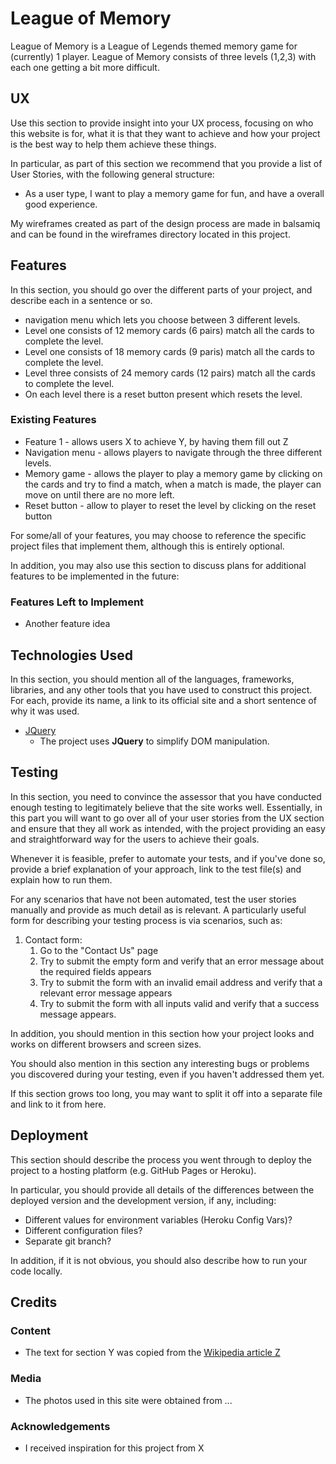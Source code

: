 # League of Memory

League of Memory is a League of Legends themed memory game for (currently) 1 player.
League of Memory consists of three levels (1,2,3) with each one getting a bit more difficult.
 
## UX
 
Use this section to provide insight into your UX process, focusing on who this website is for, what it is that they want to achieve and how your project is the best way to help them achieve these things.

In particular, as part of this section we recommend that you provide a list of User Stories, with the following general structure:
- As a user type, I want to play a memory game for fun, and have a overall good experience.

My wireframes created as part of the design process are made in balsamiq and can be found in the wireframes directory located in this project. 

## Features

In this section, you should go over the different parts of your project, and describe each in a sentence or so.
- navigation menu which lets you choose between 3 different levels. 
- Level one consists of 12 memory cards (6 pairs) match all the cards to complete the level.
- Level one consists of 18 memory cards (9 paris) match all the cards to complete the level.
- Level three consists of 24 memory cards (12 pairs) match all the cards to complete the level.
- On each level there is a reset button present which resets the level.
 
### Existing Features
- Feature 1 - allows users X to achieve Y, by having them fill out Z
- Navigation menu - allows players to navigate through the three different levels. 
- Memory game - allows the player to play a memory game by clicking on the cards and try to find a match, when a match is made, the player can move on until there are no more left. 
- Reset button - allow to player to reset the level by clicking on the reset button

For some/all of your features, you may choose to reference the specific project files that implement them, although this is entirely optional.

In addition, you may also use this section to discuss plans for additional features to be implemented in the future:

### Features Left to Implement
- Another feature idea

## Technologies Used

In this section, you should mention all of the languages, frameworks, libraries, and any other tools that you have used to construct this project. For each, provide its name, a link to its official site and a short sentence of why it was used.

- [JQuery](https://jquery.com)
    - The project uses **JQuery** to simplify DOM manipulation.


## Testing

In this section, you need to convince the assessor that you have conducted enough testing to legitimately believe that the site works well. Essentially, in this part you will want to go over all of your user stories from the UX section and ensure that they all work as intended, with the project providing an easy and straightforward way for the users to achieve their goals.

Whenever it is feasible, prefer to automate your tests, and if you've done so, provide a brief explanation of your approach, link to the test file(s) and explain how to run them.

For any scenarios that have not been automated, test the user stories manually and provide as much detail as is relevant. A particularly useful form for describing your testing process is via scenarios, such as:

1. Contact form:
    1. Go to the "Contact Us" page
    2. Try to submit the empty form and verify that an error message about the required fields appears
    3. Try to submit the form with an invalid email address and verify that a relevant error message appears
    4. Try to submit the form with all inputs valid and verify that a success message appears.

In addition, you should mention in this section how your project looks and works on different browsers and screen sizes.

You should also mention in this section any interesting bugs or problems you discovered during your testing, even if you haven't addressed them yet.

If this section grows too long, you may want to split it off into a separate file and link to it from here.

## Deployment

This section should describe the process you went through to deploy the project to a hosting platform (e.g. GitHub Pages or Heroku).

In particular, you should provide all details of the differences between the deployed version and the development version, if any, including:
- Different values for environment variables (Heroku Config Vars)?
- Different configuration files?
- Separate git branch?

In addition, if it is not obvious, you should also describe how to run your code locally.


## Credits

### Content
- The text for section Y was copied from the [Wikipedia article Z](https://en.wikipedia.org/wiki/Z)

### Media
- The photos used in this site were obtained from ...

### Acknowledgements

- I received inspiration for this project from X